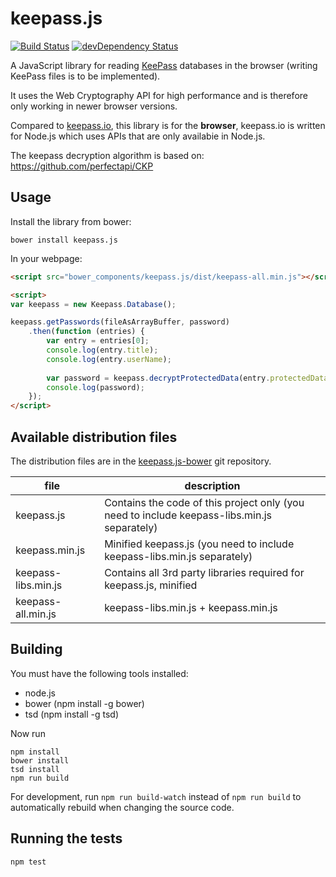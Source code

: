 # keepass.js

[![Build Status](https://travis-ci.org/ulich/keepass.js.svg?branch=master)](https://travis-ci.org/ulich/keepass.js) [![devDependency Status](https://david-dm.org/ulich/keepass.js/dev-status.svg)](https://david-dm.org/ulich/keepass.js#info=devDependencies)

A JavaScript library for reading <a href="http://keepass.info/" target="_blank">KeePass</a> databases in the browser (writing KeePass files is to be implemented).

It uses the Web Cryptography API for high performance and is therefore only working in newer browser versions.

Compared to <a href="https://github.com/NeoXiD/keepass.io" target="_blank">keepass.io</a>, this library is for the **browser**, keepass.io is written for Node.js which uses APIs that are only availabie in Node.js.

The keepass decryption algorithm is based on: https://github.com/perfectapi/CKP

## Usage

Install the library from bower:
```
bower install keepass.js
```

In your webpage:
```html
<script src="bower_components/keepass.js/dist/keepass-all.min.js"></script>

<script>
var keepass = new Keepass.Database();

keepass.getPasswords(fileAsArrayBuffer, password)
    .then(function (entries) {
        var entry = entries[0];
        console.log(entry.title);
        console.log(entry.userName);
        
        var password = keepass.decryptProtectedData(entry.protectedData.password, keepass.streamKey))
        console.log(password);
    });
</script>
```

## Available distribution files

The distribution files are in the <a href="https://github.com/ulich/keepass.js-bower">keepass.js-bower</a> git repository.

file                | description
------------------- | -------------------------------------------------------------------------------------------
keepass.js          | Contains the code of this project only (you need to include keepass-libs.min.js separately)
keepass.min.js      | Minified keepass.js (you need to include keepass-libs.min.js separately)
keepass-libs.min.js | Contains all 3rd party libraries required for keepass.js, minified
keepass-all.min.js  | keepass-libs.min.js + keepass.min.js

## Building

You must have the following tools installed:

- node.js
- bower (npm install -g bower)
- tsd (npm install -g tsd)

Now run
```
npm install
bower install
tsd install
npm run build
```

For development, run `npm run build-watch` instead of `npm run build` to automatically rebuild when changing the source code.


## Running the tests

```
npm test
```
